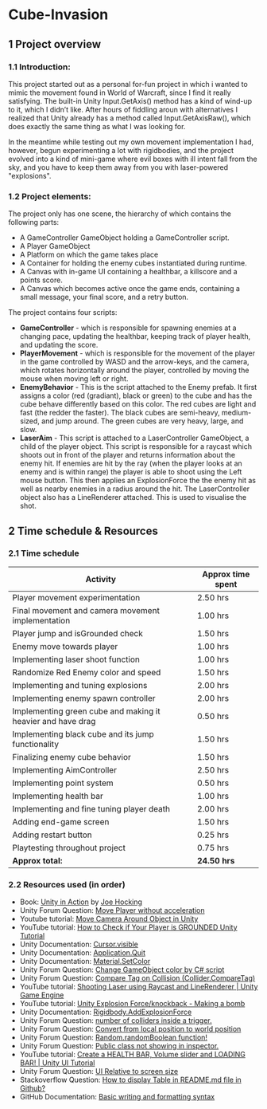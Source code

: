 # Cube-Invasion
## 1 Project overview
### 1.1 Introduction:

This project started out as a personal for-fun project in which i wanted to mimic the movement found in World of Warcraft, since I find it really satisfying. The built-in Unity Input.GetAxis() method has a kind of wind-up to it, which I didn’t like. After hours of fiddling aroun with alternatives I realized that Unity already has a method called Input.GetAxisRaw(), which does exactly the same thing as what I was looking for.

In the meantime while testing out my own movement implementation I had, however, begun experimenting a lot with rigidbodies, and the project evolved into a kind of mini-game where evil boxes with ill intent fall from the sky, and you have to keep them away from you with laser-powered "explosions".

### 1.2 Project elements: 
The project only has one scene, the hierarchy of which contains the following parts:
- A GameController GameObject holding a GameController script.
- A Player GameObject
- A Platform on which the game takes place
- A Container for holding the enemy cubes instantiated during runtime.
- A Canvas with in-game UI containing a healthbar, a killscore and a points score.
- A Canvas which becomes active once the game ends, containing a small message, your final score, and a retry button.


The project contains four scripts:
- **GameController** - which is responsible for spawning enemies at a changing pace, updating the healthbar, keeping track of player health, and updating the score.
- **PlayerMovement** - which is responsible for the movement of the player in the game controlled by WASD and the arrow-keys, and the camera, which rotates horizontally around the player, controlled by moving the mouse when moving left or right.
- **EnemyBehavior** - This is the script attached to the Enemy prefab. It first assigns a color (red (gradiant), black or green) to the cube and has the cube behave differently based on this color. The red cubes are light and fast (the redder the faster). The black cubes are semi-heavy, medium-sized, and jump around. The green cubes are very heavy, large, and slow.
- **LaserAim** - This script is attached to a LaserController GameObject, a child of the player object. This script is responsible for a raycast which shoots out in front of the player and returns information about the enemy hit. If enemies are hit by the ray (when the player looks at an enemy and is within range) the player is able to shoot using the Left mouse button. This then applies an ExplosionForce the the enemy hit as well as nearby enemies in a radius around the hit. The LaserController object also has a LineRenderer attached. This is used to visualise the shot.

## 2 Time schedule & Resources
### 2.1 Time schedule

Activity | Approx time spent |
--- | --- |
Player movement experimentation | 2.50 hrs |
Final movement and camera movement implementation|1.00 hrs|
Player jump and isGrounded check|1.50 hrs|
Enemy move towards player|1.00 hrs|
Implementing laser shoot function|1.00 hrs|
Randomize Red Enemy color and speed|1.50 hrs|
Implementing and tuning explosions|2.00 hrs|
Implementing enemy spawn controller|2.00 hrs|
Implementing green cube and making it heavier and have drag|0.50 hrs|
Implementing black cube and its jump functionality|1.50 hrs|
Finalizing enemy cube behavior|1.50 hrs|
Implementing AimController|2.50 hrs|
Implementing point system|0.50 hrs|
Implementing health bar|1.00 hrs|
Implementing and fine tuning player death|2.00 hrs|
Adding end-game screen|1.50 hrs|
Adding restart button|0.25 hrs|
Playtesting throughout project|0.75 hrs|
**Approx total:**|**24.50 hrs**|


### 2.2 Resources used (in order)
- Book: [Unity in Action](https://www.manning.com/books/unity-in-action-second-edition) by [Joe Hocking](https://www.newarteest.com/)
- Unity Forum Question: [Move Player without acceleration](https://answers.unity.com/questions/1643729/move-player-without-acceleration.html)
- Youtube tutorial: [Move Camera Around Object in Unity](https://www.youtube.com/watch?v=zVX9-c_aZVg&t=875s)
- YouTube tutorial: [How to Check if Your Player is GROUNDED Unity Tutorial](https://www.youtube.com/watch?v=j41UHuA1bLM)
- Unity Documentation: [Cursor.visible](https://docs.unity3d.com/ScriptReference/Cursor-visible.html)
- Unity Documentation: [Application.Quit](https://docs.unity3d.com/ScriptReference/Application.Quit.html)
- Unity Documentation: [Material.SetColor](https://docs.unity3d.com/ScriptReference/Material.SetColor.html)
- Unity Forum Question: [Change GameObject color by C# script](https://forum.unity.com/threads/change-gameobject-color-by-c-script.923672/)
- Unity Forum Question: [Compare Tag on Collision (Collider.CompareTag)](https://answers.unity.com/questions/1272543/compare-tag-on-collision-collidercomparetag.html)
- YouTube tutorial: [Shooting Laser using Raycast and LineRenderer | Unity Game Engine](https://www.youtube.com/watch?v=YjpKxjzwado)
- YouTube tutorial: [Unity Explosion Force/knockback - Making a bomb](https://www.youtube.com/watch?v=SKdM2ERWy8U)
- Unity Documentation: [Rigidbody.AddExplosionForce](https://docs.unity3d.com/ScriptReference/Rigidbody.AddExplosionForce.html)
- Unity Forum Question: [number of colliders inside a trigger.](https://answers.unity.com/questions/1742827/number-of-colliders-inside-a-triggernumber-of-coll.html)
- Unity Forum Question: [Convert from local position to world position](https://answers.unity.com/questions/147184/convert-from-local-position-to-world-position.html)
- Unity Forum Question: [Random.randomBoolean function!](https://forum.unity.com/threads/random-randomboolean-function.83220/)
- Unity Forum Question: [Public class not showing in inspector.](https://forum.unity.com/threads/public-class-not-showing-in-inspector.919190/)
- YouTube tutorial: [Create a HEALTH BAR, Volume slider and LOADING BAR! | Unity UI Tutorial](https://www.youtube.com/watch?v=tWUyEfD0kV0&t=311s)
- Unity Forum Question: [UI Relative to screen size](https://answers.unity.com/questions/1178324/ui-relative-to-screen-size.html)
- Stackoverflow Question: [How to display Table in README.md file in Github?](https://stackoverflow.com/questions/39378020/how-to-display-table-in-readme-md-file-in-github)
- GitHub Documentation: [Basic writing and formatting syntax](https://docs.github.com/en/get-started/writing-on-github/getting-started-with-writing-and-formatting-on-github/basic-writing-and-formatting-syntax)
